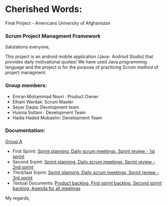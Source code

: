 # Cherished Words: 
Final Project - Americans University of Afghanistan 
### Scrum Project Managment Framework

Salutations everyone,

This project is an android mobile application (Java- Andriod Studio) that provides daily motivational quotes! We have used Java programming language and the project is for the purpose of practicing Scrum method of project managment.
 
 ### Group members:
 
- Emran Mohammad Noori : Product Owner
- Elham Wardak: Scrum Master
- Seyar Daqiq: Development team
- Husnia Sultani : Development Team
- Hadia Haded Mubashir: Development Team

### Documentation: 

[Group A](https://drive.google.com/drive/folders/1fEl9pMR7RZwXDPt8PvaWS3C1oYxf46Vl?usp=sharing)
- First Sprint: [Sprint planning, Daily scrum meetings, Sprint review - 1st sprint](https://drive.google.com/drive/folders/15MZ5LssVjjJvoiD7Wiw2Q7ZJopqR4xsL?usp=sharing)
-  Second Srpint: [Sprint planning, Daily scrum meetings, Sprint review - 2nd sprint](https://drive.google.com/drive/folders/1CWRPx5L5HiTecPjvOYPvnkAZN8aW2XdC?usp=sharing)
-  Third/last Srpint: [Sprint planning, Daily scrum meetings, Sprint review - 3rd sprint](https://drive.google.com/drive/folders/1SMUbl3P9mUVDL_zmNwruFSHTj6t_nt6t?usp=sharing)
- Textual Documents: [Product backlog, First sprint backlog, Second sprint backlog, Agenda for all meetings](https://drive.google.com/drive/folders/1HG1XEjNyEjB_CQQJu4kZvucuGkY-vpC-?usp=sharing)

 My regards,


